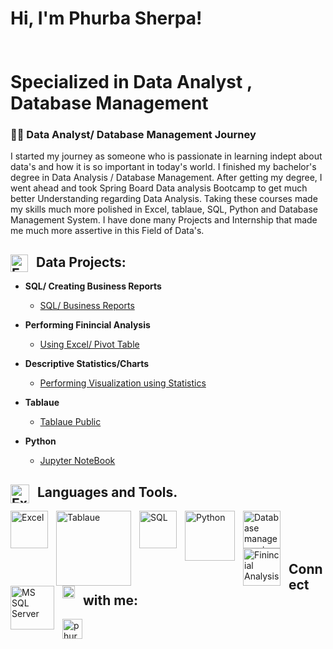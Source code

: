 <h1>Hi, I'm Phurba Sherpa! 
<br>
<br>
<br/><a>Specialized in Data Analyst</a> <a> </a>, <a> Database Management </a></h1>



<h3>👨‍💻 Data Analyst/ Database Management Journey </h3>

   I started my journey as someone who is passionate in learning indept about data's and how it is so important in today's world. I finished my bachelor's degree in Data Analysis / Database Management. After getting my degree, I went ahead and took Spring Board Data analysis Bootcamp to get much better Understanding regarding Data Analysis. Taking these courses made my skills much more polished in Excel, tablaue, SQL, Python and Database Management System. I have done many Projects and Internship that made me much more assertive in this Field of Data's. 




<h2> <img align="left" alt="Excel" width="28px" style="padding-right:10px;" src="https://encrypted-tbn0.gstatic.com/images?q=tbn:ANd9GcRTK1FQoNAGD7KyarUApdUe9t5D8YPpSbvkHg&usqp=CAU" /> Data Projects:</h2>


- <b> SQL/ Creating Business Reports </b>
  - [SQL/ Business Reports](https://github.com/phurbasherpa00/SQL)
  
- <b>Performing Finincial Analysis</b>
  - [Using Excel/ Pivot Table](https://github.com/phurbasherpa00/Finincial-Analysis) 
  
- <b>Descriptive Statistics/Charts</b>
  - [Performing Visualization using Statistics](https://github.com/phurbasherpa00/Statistical-analysis)
  
- <b>Tablaue </b>
  - [Tablaue Public](https://public.tableau.com/views/ChemCorpInc_CaseStudyDataAnalysis_16778815243220/Story1?:language=en-US&:display_count=n&:origin=viz_share_link)
  
- <b>Python</b>
  - [Jupyter NoteBook](https://github.com/phurbasherpa00/Jupyter-Projects-)

### <h2><img align="left" alt="Excel" width="30px" style="padding-right:10px;" src="https://encrypted-tbn0.gstatic.com/images?q=tbn:ANd9GcTX0XRmQYgQ8QdNUReyU0xqXUc_OlNyy8-ZXA&usqp=CAU" /> Languages and Tools.  </h2>

<img align="left" alt="Excel" width="60px" style="padding-right:10px;" src="https://img.icons8.com/color/256/ms-excel.png" />
<img align="left" alt="Tablaue" width="120px" style="padding-right:10px;" src="https://i.pcmag.com/imagery/reviews/03ET1vJXgWnmfrLZ7g542br-5.fit_scale.size_1028x578.v1569475368.jpg" />
<img align="left" alt="SQL" width="60px" style="padding-right:10px;" src="https://img.icons8.com/external-flaticons-lineal-flat-icons/256/external-sql-computer-programming-flaticons-lineal-flat-icons.png" />
<img align="left" alt="Python" width="80px" style="padding-right:10px;" src="https://encrypted-tbn0.gstatic.com/images?q=tbn:ANd9GcT7CsIjiczIuPQUQdX-_ylOZu7slWHrmVU04w&usqp=CAU" />
<img align="left" alt="Database management " width="60px" style="padding-right:10px;" src="https://img.icons8.com/external-smashingstocks-glyph-smashing-stocks/256/external-data-management-industrial-production-factory-automation-smashingstocks-glyph-smashing-stocks.png" />
<img align="left" alt="Finincial Analysis" width="60px" style="padding-right:10px;" src="https://img.icons8.com/fluency/256/financial-analytics.png" />
<img align="left" alt="MS SQL Server " width="70px" style="padding-right:10px;" src="https://encrypted-tbn0.gstatic.com/images?q=tbn:ANd9GcSqSUBVncK8kDmMVHcaKdG97v1eun4XG7NB-w&usqp=CAU" />
   
   
<br />

<br>

<br> 
   
<h2> <img align="left" alt="Connec" width="20px" style="padding-right:10px;" src="https://encrypted-tbn0.gstatic.com/images?q=tbn:ANd9GcR9Xsp6JrD3ZRA5vBxmn36crN2u7tj1ZvySdl8t12Sa&s"   />  Connect with me:</h2>   
   


[<img align="left" alt="phurbasherpa | LinkedIn" width="32px" src="https://cdn.jsdelivr.net/gh/devicons/devicon/icons/linkedin/linkedin-original.svg" />][linkedin]
   
   
   
[linkedin]: https://www.linkedin.com/in/phurba-sherpa-49b2141b8?lipi=urn%3Ali%3Apage%3Ad_flagship3_profile_view_base_contact_details%3B4m726awgRrK2Xw2HhXzGlg%3D%3D
   
   

